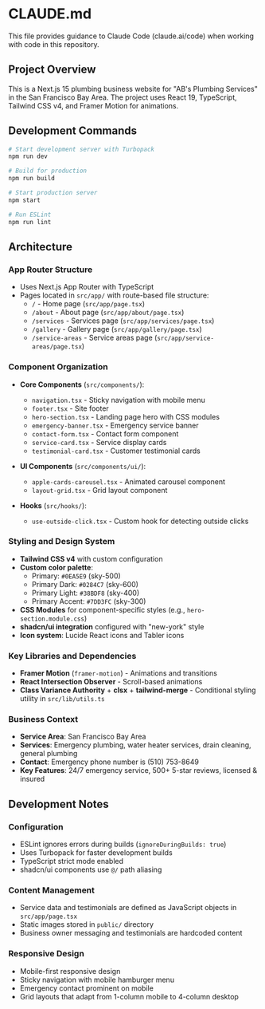 # CLAUDE.md

This file provides guidance to Claude Code (claude.ai/code) when working with code in this repository.

## Project Overview

This is a Next.js 15 plumbing business website for "AB's Plumbing Services" in the San Francisco Bay Area. The project uses React 19, TypeScript, Tailwind CSS v4, and Framer Motion for animations.

## Development Commands

```bash
# Start development server with Turbopack
npm run dev

# Build for production
npm run build

# Start production server
npm start

# Run ESLint
npm run lint
```

## Architecture

### App Router Structure
- Uses Next.js App Router with TypeScript
- Pages located in `src/app/` with route-based file structure:
  - `/` - Home page (`src/app/page.tsx`)
  - `/about` - About page (`src/app/about/page.tsx`)
  - `/services` - Services page (`src/app/services/page.tsx`)
  - `/gallery` - Gallery page (`src/app/gallery/page.tsx`)
  - `/service-areas` - Service areas page (`src/app/service-areas/page.tsx`)

### Component Organization
- **Core Components** (`src/components/`):
  - `navigation.tsx` - Sticky navigation with mobile menu
  - `footer.tsx` - Site footer
  - `hero-section.tsx` - Landing page hero with CSS modules
  - `emergency-banner.tsx` - Emergency service banner
  - `contact-form.tsx` - Contact form component
  - `service-card.tsx` - Service display cards
  - `testimonial-card.tsx` - Customer testimonial cards

- **UI Components** (`src/components/ui/`):
  - `apple-cards-carousel.tsx` - Animated carousel component
  - `layout-grid.tsx` - Grid layout component

- **Hooks** (`src/hooks/`):
  - `use-outside-click.tsx` - Custom hook for detecting outside clicks

### Styling and Design System
- **Tailwind CSS v4** with custom configuration
- **Custom color palette**:
  - Primary: `#0EA5E9` (sky-500)
  - Primary Dark: `#0284C7` (sky-600)
  - Primary Light: `#38BDF8` (sky-400)
  - Primary Accent: `#7DD3FC` (sky-300)
- **CSS Modules** for component-specific styles (e.g., `hero-section.module.css`)
- **shadcn/ui integration** configured with "new-york" style
- **Icon system**: Lucide React icons and Tabler icons

### Key Libraries and Dependencies
- **Framer Motion** (`framer-motion`) - Animations and transitions
- **React Intersection Observer** - Scroll-based animations
- **Class Variance Authority** + **clsx** + **tailwind-merge** - Conditional styling utility in `src/lib/utils.ts`

### Business Context
- **Service Area**: San Francisco Bay Area
- **Services**: Emergency plumbing, water heater services, drain cleaning, general plumbing
- **Contact**: Emergency phone number is (510) 753-8649
- **Key Features**: 24/7 emergency service, 500+ 5-star reviews, licensed & insured

## Development Notes

### Configuration
- ESLint ignores errors during builds (`ignoreDuringBuilds: true`)
- Uses Turbopack for faster development builds
- TypeScript strict mode enabled
- shadcn/ui components use `@/` path aliasing

### Content Management
- Service data and testimonials are defined as JavaScript objects in `src/app/page.tsx`
- Static images stored in `public/` directory
- Business owner messaging and testimonials are hardcoded content

### Responsive Design
- Mobile-first responsive design
- Sticky navigation with mobile hamburger menu
- Emergency contact prominent on mobile
- Grid layouts that adapt from 1-column mobile to 4-column desktop